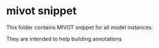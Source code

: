 # mivot snippet

This folder contains MIVOT snippet for all model instances.

They are intended to help building annotations